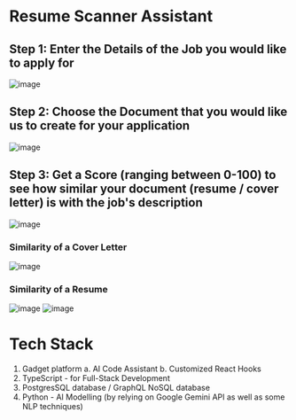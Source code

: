 # Resume Scanner Assistant
## Step 1: Enter the Details of the Job you would like to apply for
![image](https://github.com/user-attachments/assets/0fe62c33-aa22-48bc-bd5e-d0b6a9da6f14)
## Step 2: Choose the Document that you would like us to create for your application
![image](https://github.com/user-attachments/assets/06d170ba-8ab4-4d0e-852a-44d74a95e6ca)
## Step 3: Get a Score (ranging between 0-100) to see how similar your document (resume / cover letter) is with the job's description
![image](https://github.com/user-attachments/assets/ad7cbee7-3d66-44c1-bcef-40ca81a3cbd2)
### Similarity of a Cover Letter
![image](https://github.com/user-attachments/assets/3037d1f8-f028-4453-b7c3-128f0a048881)
### Similarity of a Resume
![image](https://github.com/user-attachments/assets/b32badac-9866-4f6e-846b-2ca3f8aa4fad)
![image](https://github.com/user-attachments/assets/928568ab-169c-4479-b582-0e489897f0fa)
# Tech Stack
1. Gadget platform
a. AI Code Assistant
b. Customized React Hooks
3. TypeScript - for Full-Stack Development
4. PostgresSQL database / GraphQL NoSQL database 
5. Python - AI Modelling (by relying on Google Gemini API as well as some NLP techniques)
